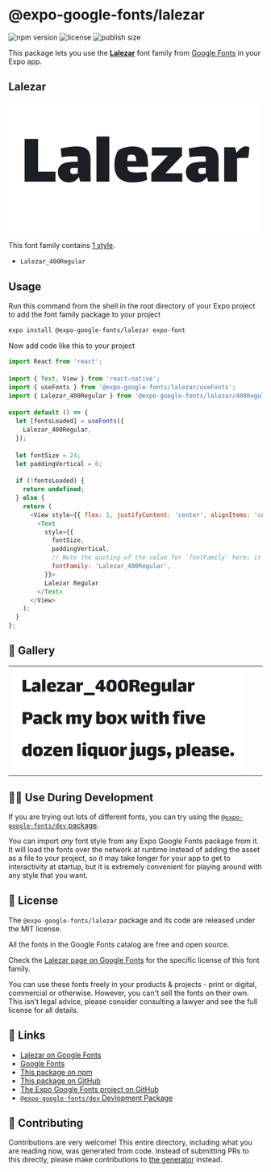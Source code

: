 # @expo-google-fonts/lalezar

![npm version](https://flat.badgen.net/npm/v/@expo-google-fonts/lalezar)
![license](https://flat.badgen.net/github/license/expo/google-fonts)
![publish size](https://flat.badgen.net/packagephobia/install/@expo-google-fonts/lalezar)

This package lets you use the [**Lalezar**](https://fonts.google.com/specimen/Lalezar) font family from [Google Fonts](https://fonts.google.com/) in your Expo app.

## Lalezar

![Lalezar](./font-family.png)

This font family contains [1 style](#-gallery).

- `Lalezar_400Regular`

## Usage

Run this command from the shell in the root directory of your Expo project to add the font family package to your project
```sh
expo install @expo-google-fonts/lalezar expo-font
```

Now add code like this to your project
```js
import React from 'react';

import { Text, View } from 'react-native';
import { useFonts } from '@expo-google-fonts/lalezar/useFonts';
import { Lalezar_400Regular } from '@expo-google-fonts/lalezar/400Regular';

export default () => {
  let [fontsLoaded] = useFonts({
    Lalezar_400Regular,
  });

  let fontSize = 24;
  let paddingVertical = 6;

  if (!fontsLoaded) {
    return undefined;
  } else {
    return (
      <View style={{ flex: 1, justifyContent: 'center', alignItems: 'center' }}>
        <Text
          style={{
            fontSize,
            paddingVertical,
            // Note the quoting of the value for `fontFamily` here; it expects a string!
            fontFamily: 'Lalezar_400Regular',
          }}>
          Lalezar Regular
        </Text>
      </View>
    );
  }
};

```

## 🔡 Gallery


||||
|-|-|-|
|![Lalezar_400Regular](.//400Regular/Lalezar_400Regular.ttf.png)||||


## 👩‍💻 Use During Development

If you are trying out lots of different fonts, you can try using the [`@expo-google-fonts/dev` package](https://github.com/expo/google-fonts/tree/master/font-packages/dev#readme).

You can import *any* font style from any Expo Google Fonts package from it. It will load the fonts
over the network at runtime instead of adding the asset as a file to your project, so it may take longer
for your app to get to interactivity at startup, but it is extremely convenient
for playing around with any style that you want.

## 📖 License

The `@expo-google-fonts/lalezar` package and its code are released under the MIT license.

All the fonts in the Google Fonts catalog are free and open source.

Check the [Lalezar page on Google Fonts](https://fonts.google.com/specimen/Lalezar) for the specific license of this font family.

You can use these fonts freely in your products & projects - print or digital, commercial or otherwise. However, you can't sell the fonts on their own. This isn't legal advice, please consider consulting a lawyer and see the full license for all details.

## 🔗 Links

- [Lalezar on Google Fonts](https://fonts.google.com/specimen/Lalezar)
- [Google Fonts](https://fonts.google.com/)
- [This package on npm](https://www.npmjs.com/package/@expo-google-fonts/lalezar)
- [This package on GitHub](https://github.com/expo/google-fonts/tree/master/font-packages/lalezar)
- [The Expo Google Fonts project on GitHub](https://github.com/expo/google-fonts)
- [`@expo-google-fonts/dev` Devlopment Package](https://github.com/expo/google-fonts/tree/master/font-packages/dev)

## 🤝 Contributing

Contributions are very welcome! This entire directory, including what you are reading now, was generated from code. Instead of submitting PRs to this directly, please make contributions to [the generator](https://github.com/expo/google-fonts/tree/master/packages/generator) instead.

